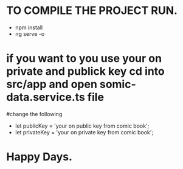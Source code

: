 # TO COMPILE THE PROJECT RUN.
  - npm install
  - ng serve -o

# if you want to you use your on private and publick key  cd into src/app and open somic-data.service.ts file

#change the following 
  - let publicKey = 'your on public key from comic book';
  - let privateKey = 'your on private key from comic book';
# Happy Days.